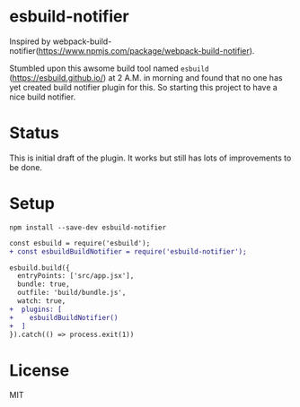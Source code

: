 # esbuild-notifier

Inspired by webpack-build-notifier(https://www.npmjs.com/package/webpack-build-notifier).

Stumbled upon this awsome build tool named `esbuild` (https://esbuild.github.io/) at 2 A.M. in morning and found that no one has yet created build notifier plugin for this. So starting this project to have a nice build notifier.

# Status
This is initial draft of the plugin. It works but still has lots of improvements to be done. 

# Setup

```
npm install --save-dev esbuild-notifier
```

```diff
const esbuild = require('esbuild');
+ const esbuildBuildNotifier = require('esbuild-notifier');

esbuild.build({
  entryPoints: ['src/app.jsx'],
  bundle: true,
  outfile: 'build/bundle.js',
  watch: true,
+  plugins: [
+    esbuildBuildNotifier()
+  ]
}).catch(() => process.exit(1))

```

# License
MIT